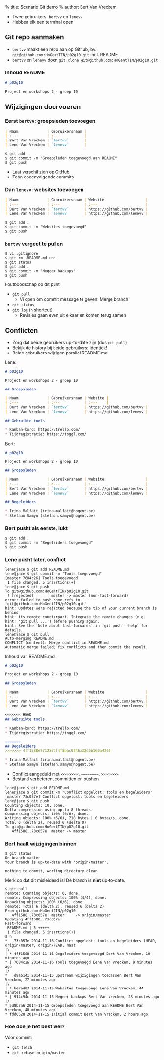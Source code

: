 % title: Scenario Git demo
% author: Bert Van Vreckem

* Twee gebruikers: `bertvv` en `lenevv`
* Hebben elk een terminal open

## Git repo aanmaken

* `bertvv` maakt een repo aan op Github, bv. `git@github.com:HoGentTIN/p02g10.git` incl. README
* `bertvv` en `lenevv` doen `git clone git@github.com:HoGentTIN/p02g10.git`

### Inhoud README

```Markdown
# p02g10

Project en workshops 2 - groep 10
```

## Wijzigingen doorvoeren

### Eerst `bertvv`: groepsleden toevoegen

```Markdown
| Naam             | Gebruikersnaam |
| :---             | :---           |
| Bert Van Vreckem | `bertvv`       |
| Lene Van Vreckem | `lenevv`       |
```

```ShellSession
$ git add .
$ git commit -m "Groepsleden toegevoegd aan README"
$ git push
```

* Laat verschil zien op GitHub
* Toon opeenvolgende commits

### Dan `lenevv`: websites toevoegen

```Markdown
| Naam             | Gebruikersnaam | Website                   |
| :---             | :---           | :---                      |
| Bert Van Vreckem | `bertvv`       | https://github.com/bertvv |
| Lene Van Vreckem | `lenevv`       | https://github.com/lenevv |
```

```ShellSession
$ git add .
$ git commit -m "Websites toegevoegd"
$ git push
```

### `bertvv` vergeet te pullen

```ShellSession
$ vi .gitignore
$ git rm .README.md.un~
$ git status
$ git add .
$ git commit -m "Negeer backups"
$ git push
```

Foutboodschap op dit punt

* `git pull`
    * Vi open om commit message te geven: Merge branch
* `git status`
* `git log` (`h` shortcut)
    * Revisies gaan even uit elkaar en komen terug samen

## Conflicten

* Zorg dat beide gebruikers up-to-date zijn (dus `git pull`)
* Bekijk de history bij beide gebruikers: identiek!
* Beide gebruikers wijzigen parallel README.md

Lene:

```Markdown
# p02g10

Project en workshops 2 - groep 10

## Groepsleden

| Naam             | Gebruikersnaam | Website |
| :---             | :---           | :---    |
| Bert Van Vreckem | `bertvv`       | https://github.com/bertvv |
| Lene Van Vreckem | `lenevv`       | https://github.com/lenevv |

## Gebruikte tools

* Kanban-bord: https://trello.com/
* Tijdregistratie: https://toggl.com/

```

Bert:

```Markdown
# p02g10

Project en workshops 2 - groep 10

## Groepsleden

| Naam             | Gebruikersnaam | Website                   |
| :---             | :---           | :---                      |
| Bert Van Vreckem | `bertvv`       | https://github.com/bertvv |
| Lene Van Vreckem | `lenevv`       | https://github.com/lenevv |

## Begeleiders

* Irina Malfait (irina.malfait@hogent.be)
* Stefaan Samyn (stefaan.samyn@hogent.be)
```

### Bert pusht als eerste, lukt

```ShellSession
$ git add .
$ git commit -m "Begeleiders toegevoegd"
$ git push
```

### Lene pusht later, conflict

```ShellSession
lene@jace $ git add README.md 
lene@jace $ git commit -m "Tools toegevoegd"
[master 7684c26] Tools toegevoegd
 1 file changed, 5 insertions(+)
lene@jace $ git push
To git@github.com:HoGentTIN/p02g10.git
 ! [rejected]        master -> master (non-fast-forward)
error: failed to push some refs to 'git@github.com:HoGentTIN/p02g10.git'
hint: Updates were rejected because the tip of your current branch is behind
hint: its remote counterpart. Integrate the remote changes (e.g.
hint: 'git pull ...') before pushing again.
hint: See the 'Note about fast-forwards' in 'git push --help' for details.
lene@jace $ git pull
Auto-merging README.md
CONFLICT (content): Merge conflict in README.md
Automatic merge failed; fix conflicts and then commit the result.
```

Inhoud van README.md:

```Markdown
# p02g10

Project en workshops 2 - groep 10

## Groepsleden

| Naam             | Gebruikersnaam | Website                   |
| :---             | :---           | :---                      |
| Bert Van Vreckem | `bertvv`       | https://github.com/bertvv |
| Lene Van Vreckem | `lenevv`       | https://github.com/lenevv |

<<<<<<< HEAD
## Gebruikte tools

* Kanban-bord: https://trello.com/
* Tijdregistratie: https://toggl.com/

=======
## Begeleiders
>>>>>>> 4ff1588e771287af4f8bac0246a32d6b160a4260

* Irina Malfait (irina.malfait@hogent.be)
* Stefaan Samyn (stefaan.samyn@hogent.be)
```

* Conflict aangeduid met `<<<<<<<<`. `========`, `>>>>>>>>`
* Bestand verbeteren, committen en pushen

```ShellSession
lene@jace $ git add README.md
lene@jace $ git commit -m 'Conflict opgelost: tools en begeleiders'
[master 73c057e] Conflict opgelost: tools en begeleiders
lene@jace $ git push
Counting objects: 10, done.
Delta compression using up to 8 threads.
Compressing objects: 100% (6/6), done.
Writing objects: 100% (6/6), 718 bytes | 0 bytes/s, done.
Total 6 (delta 2), reused 0 (delta 0)
To git@github.com:HoGentTIN/p02g10.git
   4ff1588..73c057e  master -> master
```

### Bert haalt wijzigingen binnen

```ShellSession
$ git status
On branch master
Your branch is up-to-date with 'origin/master'.

nothing to commit, working directory clean
```

Merk op dat dit misleidend is! De branch is **niet** up-to-date.

```ShellSession
$ git pull
remote: Counting objects: 6, done.
remote: Compressing objects: 100% (4/4), done.
Unpacking objects: 100% (6/6), done.
remote: Total 6 (delta 2), reused 6 (delta 2)
From github.com:HoGentTIN/p02g10
   4ff1588..73c057e  master     -> origin/master
Updating 4ff1588..73c057e
Fast-forward
 README.md | 5 +++++
 1 file changed, 5 insertions(+)
$ h
*   73c057e 2014-11-16 Conflict opgelost: tools en begeleiders (HEAD, origin/master, origin/HEAD, mast
|\  
| * 4ff1588 2014-11-16 Begeleiders toegevoegd Bert Van Vreckem, 10 minutes ago
* | 7684c26 2014-11-16 Tools toegevoegd Lene Van Vreckem, 9 minutes ago
|/  
*   d9ab141 2014-11-15 upstream wijzigingen toepassen Bert Van Vreckem, 27 minutes ago
|\  
| * be7ed03 2014-11-15 Websites toegevoegd Lene Van Vreckem, 44 minutes ago
* | 914c94c 2014-11-15 Negeer backups Bert Van Vreckem, 28 minutes ago
|/  
* 5d8b7a6 2014-11-15 Groepsleden toegevoegd aan README Bert Van Vreckem, 48 minutes ago
* fdd6528 2014-11-15 Initial commit Bert Van Vreckem, 2 hours ago
```

### Hoe doe je het best wel?

Vóór commit:

* `git fetch`
* `git rebase origin/master`


